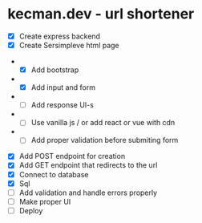 # kecman.dev - url shortener

- [x] Create express backend
- [x] Create Sersimpleve html page
- - [x] Add bootstrap
- - [x] Add input and form
- - [ ] Add response UI-s
- - [ ] Use vanilla js / or add react or vue with cdn
- - [ ] Add proper validation before submiting form
- [x] Add POST endpoint for creation
- [x] Add GET endpoint that redirects to the url
- [x] Connect to database
- [x] Sql
- [ ] Add validation and handle errors properly
- [ ] Make proper UI
- [ ] Deploy
